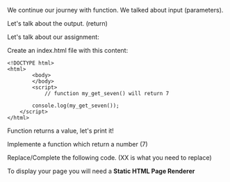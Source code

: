 We continue our journey with function. We talked about input (parameters).

Let's talk about the output. (return)

Let's talk about our assignment:

Create an index.html file with this content:

	<!DOCTYPE html>
	<html>
    		<body>
    		</body>
    		<script>
      			// function my_get_seven() will return 7

			console.log(my_get_seven());
		</script>
	</html>


Function returns a value, let's print it!

Implemente a function which return a number (7)

Replace/Complete the following code. (XX is what you need to replace)

To display your page you will need a ****Static HTML Page Renderer****
